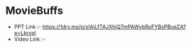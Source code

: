 # MovieBuffs

- PPT Link :- https://1drv.ms/p/s!AiLfTAJXhjQ7mPAWybRoFYBxPBueZA?e=Lkrvpl
- Video Link :-   
